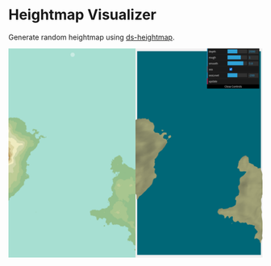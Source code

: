 # Heightmap Visualizer

Generate random heightmap using [ds-heightmap](https://github.com/fralonra/ds-heightmap).

![preview](/doc/preview.png)
